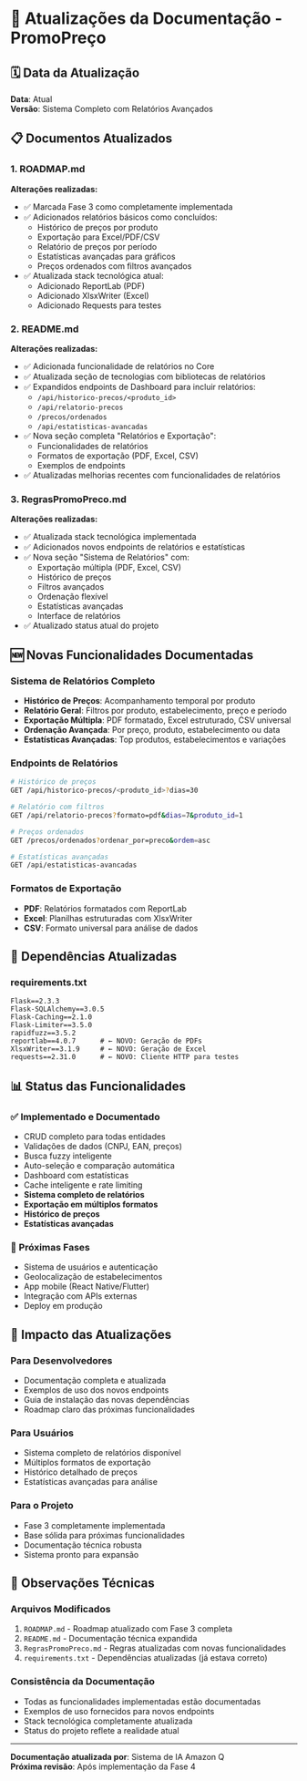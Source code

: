 # 📝 Atualizações da Documentação - PromoPreço

## 🗓️ Data da Atualização
**Data**: Atual  
**Versão**: Sistema Completo com Relatórios Avançados

## 📋 Documentos Atualizados

### 1. ROADMAP.md
**Alterações realizadas:**
- ✅ Marcada Fase 3 como completamente implementada
- ✅ Adicionados relatórios básicos como concluídos:
  - Histórico de preços por produto
  - Exportação para Excel/PDF/CSV
  - Relatório de preços por período
  - Estatísticas avançadas para gráficos
  - Preços ordenados com filtros avançados
- ✅ Atualizada stack tecnológica atual:
  - Adicionado ReportLab (PDF)
  - Adicionado XlsxWriter (Excel)
  - Adicionado Requests para testes

### 2. README.md
**Alterações realizadas:**
- ✅ Adicionada funcionalidade de relatórios no Core
- ✅ Atualizada seção de tecnologias com bibliotecas de relatórios
- ✅ Expandidos endpoints de Dashboard para incluir relatórios:
  - `/api/historico-precos/<produto_id>`
  - `/api/relatorio-precos`
  - `/precos/ordenados`
  - `/api/estatisticas-avancadas`
- ✅ Nova seção completa "Relatórios e Exportação":
  - Funcionalidades de relatórios
  - Formatos de exportação (PDF, Excel, CSV)
  - Exemplos de endpoints
- ✅ Atualizadas melhorias recentes com funcionalidades de relatórios

### 3. RegrasPromoPreco.md
**Alterações realizadas:**
- ✅ Atualizada stack tecnológica implementada
- ✅ Adicionados novos endpoints de relatórios e estatísticas
- ✅ Nova seção "Sistema de Relatórios" com:
  - Exportação múltipla (PDF, Excel, CSV)
  - Histórico de preços
  - Filtros avançados
  - Ordenação flexível
  - Estatísticas avançadas
  - Interface de relatórios
- ✅ Atualizado status atual do projeto

## 🆕 Novas Funcionalidades Documentadas

### Sistema de Relatórios Completo
- **Histórico de Preços**: Acompanhamento temporal por produto
- **Relatório Geral**: Filtros por produto, estabelecimento, preço e período
- **Exportação Múltipla**: PDF formatado, Excel estruturado, CSV universal
- **Ordenação Avançada**: Por preço, produto, estabelecimento ou data
- **Estatísticas Avançadas**: Top produtos, estabelecimentos e variações

### Endpoints de Relatórios
```bash
# Histórico de preços
GET /api/historico-precos/<produto_id>?dias=30

# Relatório com filtros
GET /api/relatorio-precos?formato=pdf&dias=7&produto_id=1

# Preços ordenados
GET /precos/ordenados?ordenar_por=preco&ordem=asc

# Estatísticas avançadas
GET /api/estatisticas-avancadas
```

### Formatos de Exportação
- **PDF**: Relatórios formatados com ReportLab
- **Excel**: Planilhas estruturadas com XlsxWriter
- **CSV**: Formato universal para análise de dados

## 🔧 Dependências Atualizadas

### requirements.txt
```
Flask==2.3.3
Flask-SQLAlchemy==3.0.5
Flask-Caching==2.1.0
Flask-Limiter==3.5.0
rapidfuzz==3.5.2
reportlab==4.0.7      # ← NOVO: Geração de PDFs
XlsxWriter==3.1.9     # ← NOVO: Geração de Excel
requests==2.31.0      # ← NOVO: Cliente HTTP para testes
```

## 📊 Status das Funcionalidades

### ✅ Implementado e Documentado
- CRUD completo para todas entidades
- Validações de dados (CNPJ, EAN, preços)
- Busca fuzzy inteligente
- Auto-seleção e comparação automática
- Dashboard com estatísticas
- Cache inteligente e rate limiting
- **Sistema completo de relatórios**
- **Exportação em múltiplos formatos**
- **Histórico de preços**
- **Estatísticas avançadas**

### 🔄 Próximas Fases
- Sistema de usuários e autenticação
- Geolocalização de estabelecimentos
- App mobile (React Native/Flutter)
- Integração com APIs externas
- Deploy em produção

## 🎯 Impacto das Atualizações

### Para Desenvolvedores
- Documentação completa e atualizada
- Exemplos de uso dos novos endpoints
- Guia de instalação das novas dependências
- Roadmap claro das próximas funcionalidades

### Para Usuários
- Sistema completo de relatórios disponível
- Múltiplos formatos de exportação
- Histórico detalhado de preços
- Estatísticas avançadas para análise

### Para o Projeto
- Fase 3 completamente implementada
- Base sólida para próximas funcionalidades
- Documentação técnica robusta
- Sistema pronto para expansão

## 📝 Observações Técnicas

### Arquivos Modificados
1. `ROADMAP.md` - Roadmap atualizado com Fase 3 completa
2. `README.md` - Documentação técnica expandida
3. `RegrasPromoPreco.md` - Regras atualizadas com novas funcionalidades
4. `requirements.txt` - Dependências atualizadas (já estava correto)

### Consistência da Documentação
- Todas as funcionalidades implementadas estão documentadas
- Exemplos de uso fornecidos para novos endpoints
- Stack tecnológica completamente atualizada
- Status do projeto reflete a realidade atual

---

**Documentação atualizada por**: Sistema de IA Amazon Q  
**Próxima revisão**: Após implementação da Fase 4